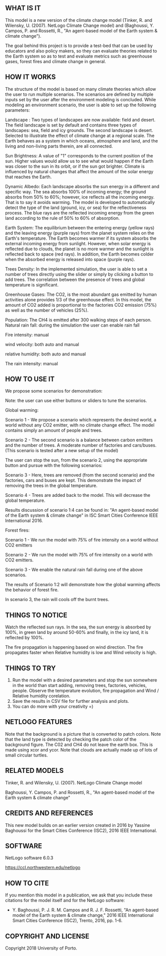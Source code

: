 ## WHAT IS IT 

This model is a new version of the climate change model (Tinker, R. and Wilensky, U. (2007). NetLogo Climate Change model) and (Baghoussi, Y. Campos, P. and Rossetti, R., "An agent-based model of the Earth system & climate change").

The goal behind this project is to provide a test-bed that can be used by educators and also policy makers, so they can evaluate theories related to the Earth system so as to test and evaluate metrics such as greenhouse gases, forest fires and climate change in general. 


## HOW IT WORKS

The structure of the model is based on many climate theories which allow the user to run multiple scenarios. The scenarios are defined by multiple inputs set by the user after the environment modeling is concluded. While modeling an environment scenario, the user is able to set up the following parameters:

Landscape : Two types of landscapes are now available: field and desert. The field landscape is set by default and contains three types of landscapes: sea, field and icy grounds. The second landscape is desert. Selected to illustrate the effect of climate change at a regional scale. The Earth behaves as a system in which oceans, atmosphere and land, and the living and non-living parts therein, are all connected.

Sun Brightness: A value of "1" corresponds to the current position of the sun. Higher values would allow us to see what would happen if the Earth was closer to the sun in its orbit, or if the sun got brighter. Climate is influenced by natural changes that affect the amount of the solar energy that reaches the Earth.

Dynamic Albedo: Each landscape absorbs the sun energy in a different and specific way. The sea absorbs 100% of incoming energy; the ground absorbs from 50% to 60%; however, ice reflects all the incoming energy. That is to say it avoids warming.
The model is developed to automatically detect the type of the land (ground, icy, or sea) for the reflectiveness process.
The blue rays are the reflected incoming energy from the green land according to the rule of 50% to 60% of absorption.

Earth System: The equilibrium between the entering energy (yellow rays) and the leaving energy (purple rays) from the planet system relies on the Earth's temperature.
The Earth becomes warmer if its system absorbs the external incoming energy from sunlight. However, when solar energy is reflected due to clouds, the planet is no more warmer and the sunlight is reflected back to space (red rays). In addition, the Earth becomes colder when the absorbed energy is released into space (purple rays).

Trees Density: In the implemented simulation, the user is able to set a number of trees directly using the slider or simply by clicking a button to add trees. The correlation between the presence of trees and global temperature is significant.

Greenhouse Gases: The CO2, is the most abundant gas emitted by human activities alone provides 1/3 of the greenhouse effect. In this model, the amount  of CO2 added is proportional to the factories CO2 emission (75%) as well as the number of vehicles (25%).

Population: The CH4 is emitted after 300 walking steps of each person.
Natural rain fall: during the simulation the user can enable rain fall

Fire intensity: manual

wind velocity: both auto and manual

relative humidity: both auto and manual

The rain intensity: manual


## HOW TO USE IT

We propose some scenarios for demonstration:

Note: the user can use either buttons or sliders to tune the scenarios.

Global warming:

Scenario 1 - We propose a scenario which represents the desired world, a world without any CO2 emitter, with no climate change effect. The model contains simply an amount of people and trees.

Scenario 2 - The second scenario is a balance between carbon emitters and the number of trees. A moderate number of factories and cars/buses. (This scenario is tested after a new setup of the model)

The user can stop the sun, from the scenario 2, using the appropriate button and pursue with the following scenarios: 

Scenario 3 - Here, trees are removed (from the second scenario) and the factories, cars and buses are kept. This demonstrate the impact of removing the trees in the global temperature.

Scenario 4 - Trees are added back to the model. This will decrease the global temperature.

Results discussion of scenario 1:4 can be found in:
"An agent-based model of the Earth system & climate change" in ISC Smart Cities Conference IEEE International 2016.

Forest fires:

Scenario 1 - We run the model with 75% of fire intensity on a world without CO2 emitters

Scenario 2 - We run the model with 75% of fire intensity on a world with CO2 emitters.

Scenario 3 - We enable the natural rain fall during one of the above scenarios.

The results of Scenario 1:2 will demonstrate how the global warming affects the behavior of forest fire.

In scenario 3, the rain will cools off the burnt trees.

## THINGS TO NOTICE

Watch the reflected sun rays. In the sea, the sun energy is absorbed by 100%, in green land by around 50-60% and finally, in the icy land, it is reflected by 100%. 

The fire propagation is happening based on wind direction.
The fire propagates faster when Relative humidity is low and Wind velocity is high.

## THINGS TO TRY

1. Run the model with a desired parameters and stop the sun somewhere in the world than start adding, removing trees, factories, vehicles, people. Observe the temperature evolution, fire propagation and Wind / Relative humidity corelation.
2. Save the results in CSV file for further analysis and plots.
3. You can do more with your creativity =)

## NETLOGO FEATURES
Note that the background is a picture that is converted to patch colors.
Note that the land type is detected by checking the patch color of the background figure.
The C02 and CH4 do not leave the earth box. This is made using xcor and ycor.
Note that clouds are actually made up of lots of small circular turtles.

## RELATED MODELS
Tinker, R. and Wilensky, U. (2007). NetLogo Climate Change model

Baghoussi, Y. Campos, P. and Rossetti, R., "An agent-based model of the Earth system & climate change"

## CREDITS AND REFERENCES

This new model builds on an earlier version created in 2016 by Yassine Baghoussi for the Smart Cities Conference (ISC2), 2016 IEEE International.

## SOFTWARE

NetLogo software 6.0.3

https://ccl.northwestern.edu/netlogo

## HOW TO CITE

If you mention this model in a publication, we ask that you include these citations for the model itself and for the NetLogo software:

* Y. Baghoussi, P. J. R. M. Campos and R. J. F. Rossetti, "An agent-based model of the Earth system & climate change," 2016 IEEE International Smart Cities Conference (ISC2), Trento, 2016, pp. 1-6.

## COPYRIGHT AND LICENSE

Copyright 2018 University of Porto.
